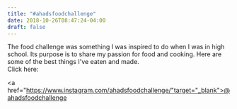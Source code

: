 ```yaml
---
title: "#ahadsfoodchallenge"
date: 2018-10-26T08:47:24-04:00
draft: false
---
```

The food challenge was something I was inspired to do when I was in high school. Its purpose is to share my passion for food and cooking. Here are some of the best things I've eaten and made.
<br>Click here:

<a href="https://www.instagram.com/ahadsfoodchallenge/"target="_blank">@ahadsfoodchallenge</a>
</br>
